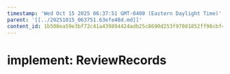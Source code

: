 ```yaml
---
timestamp: 'Wed Oct 15 2025 06:37:51 GMT-0400 (Eastern Daylight Time)'
parent: '[[../20251015_063751.63efe48d.md]]'
content_id: 1b508ea59e3bf72c41a439894424adb25c8690d253f97081852ff98cbf4ba879
---
```


# implement: ReviewRecords
